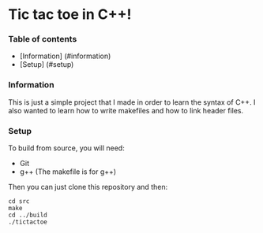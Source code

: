 # Tic tac toe in C++!

### Table of contents
* [Information] (#information)
* [Setup] (#setup)

### Information
This is just a simple project that I made in order to learn the syntax of C++. I also wanted to learn how to write makefiles and how to link header files.

### Setup
To build from source, you will need:
* Git
* g++ (The makefile is for g++)

Then you can just clone this repository and then:
```cd <to the folder where you cloned the repository>
cd src
make
cd ../build
./tictactoe
```
